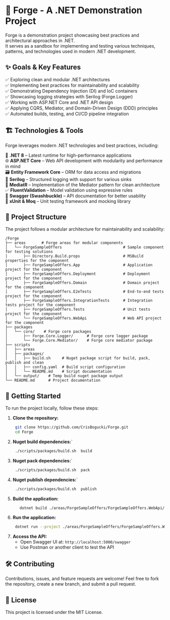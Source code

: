# 🚀 Forge - A .NET Demonstration Project

Forge is a demonstration project showcasing best practices and architectural approaches in .NET.  
It serves as a sandbox for implementing and testing various techniques, patterns, and technologies used in modern .NET development.


## ✨ Goals & Key Features
✅ Exploring clean and modular .NET architectures  
✅ Implementing best practices for maintainability and scalability  
✅ Demonstrating Dependency Injection (DI) and IoC containers  
✅ Showcasing logging strategies with Serilog (Forge.Logger)  
✅ Working with ASP.NET Core and .NET API design  
✅ Applying CQRS, Mediator, and Domain-Driven Design (DDD) principles  
✅ Automated builds, testing, and CI/CD pipeline integration


## 🏗️ Technologies & Tools

Forge leverages modern .NET technologies and best practices, including:

🚀 **.NET 8** – Latest runtime for high-performance applications  
🌐 **ASP.NET Core** – Web API development with modularity and performance in mind  
🗃️ **Entity Framework Core** – ORM for data access and migrations  
📜 **Serilog** – Structured logging with support for various sinks  
🎯 **MediatR** – Implementation of the Mediator pattern for clean architecture  
✅ **FluentValidation** – Model validation using expressive rules  
📖 **Swagger (Swashbuckle)** – API documentation for better usability  
🧪 **xUnit & Moq** – Unit testing framework and mocking library


## 📂 Project Structure
The project follows a modular architecture for maintainability and scalability:
```
/Forge  
├── areas       # Forge areas for modular components
│   └── ForgeSampleOffers                           # Sample component for testing solutions     
│       ├── Directory.Build.props                   # MSBuild properties for the component
│       ├── ForgeSampleOffers.App                   # Application project for the component
│       ├── ForgeSampleOffers.Deployment            # Deployment project for the component
│       ├── ForgeSampleOffers.Domain                # Domain project for the component
│       ├── ForgeSampleOffers.E2eTests              # End-to-end tests project for the component
│       ├── ForgeSampleOffers.IntegrationTests      # Integration tests project for the component
│       ├── ForgeSampleOffers.Tests                 # Unit tests project for the component
│       └── ForgeSampleOffers.WebApi                # Web API project for the component
├── packages                        
│   └── core/    # Forge core packages
│       ├── Forge.Core.Logger/      # Forge core logger package
│       └── Forge.Core.Mediator/    # Forge core mediator package
├── scripts                         
│   ├── areas                            
│   ├── packages/                   
│   │   ├── build.sh     # Nuget package script for build, pack, publish and clean
│   │   ├── config.yaml  # Build script configuration
│   │   └── README.md    # Script documentation
│   └── output/    # Temp build nuget package output
└── README.md      # Project documentation
```  

## 🚀 Getting Started
To run the project locally, follow these steps:
1. **Clone the repository:**
   ```sh
    git clone https://github.com/CrisBogucki/Forge.git  
    cd Forge  
   ```  
2. **Nuget build dependencies:**`
   ```sh
    ./scripts/packages/build.sh  build
   ```  
3. **Nuget pack dependencies:**`
   ```sh
    ./scripts/packages/build.sh  pack
   ``` 
4. **Nuget publish dependencies:**`
   ```sh
    ./scripts/packages/build.sh  publish
   ```  
5. **Build the application:**
   ```sh
      dotnet build ./areas/ForgeSampleOffers/ForgeSampleOffers.WebApi/ForgeSampleOffers.WebApi.csproj  
   ```  
6. **Run the application:**
   ```sh
    dotnet run --project ./areas/ForgeSampleOffers/ForgeSampleOffers.WebApi/ForgeSampleOffers.WebApi.csproj  
   ```
7. **Access the API:**
    - Open Swagger UI at: `http://localhost:5000/swagger`
    - Use Postman or another client to test the API

## 🛠️ Contributing
Contributions, issues, and feature requests are welcome! Feel free to fork the repository, create a new branch, and submit a pull request.

## 📜 License
This project is licensed under the MIT License.

